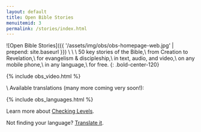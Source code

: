 ```yaml
---
layout: default
title: Open Bible Stories
menuitemid: 3
permalink: /stories/index.html
---
```


![Open Bible Stories]({{ '/assets/img/obs/obs-homepage-web.jpg' | prepend: site.baseurl }})
\\
\\
\\
50 key stories of the Bible,\\
from Creation to Revelation,\\
for evangelism & discipleship,\\
in text, audio, and video,\\
on any mobile phone,\\
in any language,\\
for free.
{: .bold-center-120}
 

{% include obs_video.html %}

\\
Available translations (many more coming very soon!):

{% include obs_languages.html %}

Learn more about [Checking Levels](/quality "Quality Assurance").

Not finding your language? [Translate it](https://door43.org/en/get-started).

